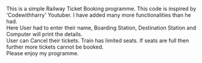This is a simple Railway Ticket Booking programme. This code is inspired by 'Codewithharry' Youtuber. I have added many more functionalities than he had.    
Here User had to enter their name, Boarding Station, Destination Station and Computer will print the details.  
User can Cancel their tickets. Train has limited seats. If seats are full then further more tickets cannot be booked.  
Please enjoy my programme.
